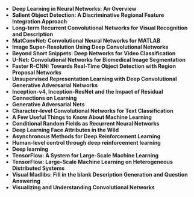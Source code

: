  <ul>

  
<li><b><a target="_blank" href="https://github.com/manjunath5496/22-Selected-Top-Papers-on-Deep-Learning/blob/master/dlp(1).pdf" style="text-decoration:none;">Deep Learning in Neural Networks: An Overview</a></b></li> 
  
  <li><b><a target="_blank" href="https://github.com/manjunath5496/22-Selected-Top-Papers-on-Deep-Learning/blob/master/dlp(2).pdf" style="text-decoration:none;">Salient Object Detection: A Discriminative Regional Feature Integration Approach </a></b></li> 
  
  <li><b><a target="_blank" href="https://github.com/manjunath5496/22-Selected-Top-Papers-on-Deep-Learning/blob/master/dlp(3).pdf" style="text-decoration:none;">Long-term Recurrent Convolutional Networks for Visual Recognition and Description</a></b></li> 
  
  <li><b><a target="_blank" href="https://github.com/manjunath5496/22-Selected-Top-Papers-on-Deep-Learning/blob/master/dlp(4).pdf" style="text-decoration:none;">MatConvNet: Convolutional Neural Networks for MATLAB</a></b></li>
  
<li><b><a target="_blank" href="https://github.com/manjunath5496/22-Selected-Top-Papers-on-Deep-Learning/blob/master/dlp(5).pdf" style="text-decoration:none;">Image Super-Resolution Using Deep Convolutional Networks</a></b></li> 
  
  <li><b><a target="_blank" href="https://github.com/manjunath5496/22-Selected-Top-Papers-on-Deep-Learning/blob/master/dlp(6).pdf" style="text-decoration:none;">Beyond Short Snippets: Deep Networks for Video Classification</a></b></li> 
  
  <li><b><a target="_blank" href="https://github.com/manjunath5496/22-Selected-Top-Papers-on-Deep-Learning/blob/master/dlp(7).pdf" style="text-decoration:none;">U-Net: Convolutional Networks for Biomedical Image Segmentation</a></b></li> 
  
  <li><b><a target="_blank" href="https://github.com/manjunath5496/22-Selected-Top-Papers-on-Deep-Learning/blob/master/dlp(8).pdf" style="text-decoration:none;">Faster R-CNN: Towards Real-Time Object Detection with Region Proposal Networks</a></b></li>  
  
<li><b><a target="_blank" href="https://github.com/manjunath5496/22-Selected-Top-Papers-on-Deep-Learning/blob/master/dlp(9).pdf" style="text-decoration:none;">Unsupervised Representation Learning with Deep Convolutional Generative Adversarial Networks</a></b></li> 
  
  <li><b><a target="_blank" href="https://github.com/manjunath5496/22-Selected-Top-Papers-on-Deep-Learning/blob/master/dlp(10).pdf" style="text-decoration:none;">Inception-v4, Inception-ResNet and the Impact of Residual Connections on Learning</a></b></li> 
  
<li><b><a target="_blank" href="https://github.com/manjunath5496/22-Selected-Top-Papers-on-Deep-Learning/blob/master/dlp(11).pdf" style="text-decoration:none;">Generative Adversarial Nets</a></b></li> 
  
  <li><b><a target="_blank" href="https://github.com/manjunath5496/22-Selected-Top-Papers-on-Deep-Learning/blob/master/dlp(12).pdf" style="text-decoration:none;">Character-level Convolutional Networks for Text Classification</a></b></li> 
  
  <li><b><a target="_blank" href="https://github.com/manjunath5496/22-Selected-Top-Papers-on-Deep-Learning/blob/master/dlp(13).pdf" style="text-decoration:none;"> A Few Useful Things to Know About Machine Learning </a></b></li>
  
<li><b><a target="_blank" href="https://github.com/manjunath5496/22-Selected-Top-Papers-on-Deep-Learning/blob/master/dlp(14).pdf" style="text-decoration:none;">Conditional Random Fields as Recurrent Neural Networks</a></b></li> 
  
  <li><b><a target="_blank" href="https://github.com/manjunath5496/22-Selected-Top-Papers-on-Deep-Learning/blob/master/dlp(15).pdf" style="text-decoration:none;"> Deep Learning Face Attributes in the Wild</a></b></li> 
  
  <li><b><a target="_blank" href="https://github.com/manjunath5496/22-Selected-Top-Papers-on-Deep-Learning/blob/master/dlp(16).pdf" style="text-decoration:none;">Asynchronous Methods for Deep Reinforcement Learning</a></b></li> 
  
  <li><b><a target="_blank" href="https://github.com/manjunath5496/22-Selected-Top-Papers-on-Deep-Learning/blob/master/dlp(17).pdf" style="text-decoration:none;">Human-level control through deep reinforcement learning</a></b></li>  
 
<li><b><a target="_blank" href="https://github.com/manjunath5496/22-Selected-Top-Papers-on-Deep-Learning/blob/master/dlp(18).pdf" style="text-decoration:none;">Deep learning</a></b></li> 
  
  <li><b><a target="_blank" href="https://github.com/manjunath5496/22-Selected-Top-Papers-on-Deep-Learning/blob/master/dlp(19).pdf" style="text-decoration:none;">TensorFlow: A System for Large-Scale Machine Learning</a></b></li> 
  
  <li><b><a target="_blank" href="https://github.com/manjunath5496/22-Selected-Top-Papers-on-Deep-Learning/blob/master/dlp(20).pdf" style="text-decoration:none;">TensorFlow: Large-Scale Machine Learning on Heterogeneous Distributed Systems</a></b></li> 
  
  <li><b><a target="_blank" href="https://github.com/manjunath5496/22-Selected-Top-Papers-on-Deep-Learning/blob/master/dlp(21).pdf" style="text-decoration:none;">Visual Madlibs: Fill in the blank Description Generation and Question Answering</a></b></li> 
  
   <li><b><a target="_blank" href="https://github.com/manjunath5496/22-Selected-Top-Papers-on-Deep-Learning/blob/master/dlp(22).pdf" style="text-decoration:none;">Visualizing and Understanding Convolutional Networks</a></b></li>  
  


  
   
  </ul>
